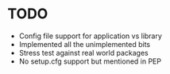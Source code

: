 # TODO

- Config file support for application vs library
- Implemented all the unimplemented bits
- Stress test against real world packages
- No setup.cfg support but mentioned in PEP